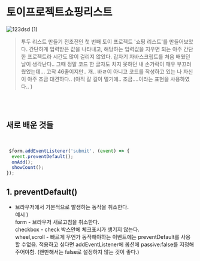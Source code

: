 # 토이프로젝트쇼핑리스트


![123dsd (1)](https://user-images.githubusercontent.com/127499117/236522908-d64c38a5-fa65-4b82-8726-df30862e4270.gif)


> 투두 리스트 만들기 전초전인 첫 번째 토이 프로젝트 '쇼핑 리스트'를 만들어보았다. 간단하게 입력받은 값을 나타내고, 해당하는 입력값을 지우면 되는 아주 간단한 프로젝트라 시간도 많이 걸리지 않았다. 갑자기 자바스크립트를 처음 배웠던 날이 생각난다.. 그때 정말 코드 한 글자도 치지 못하던 내 손가락이 매우 부끄러웠었는데... 고작 46줄이지만.. 개.. 바ㄹ이 아니고 코드를 작성하고 있는 나 자신이 아주 조금 대견하다.. (아직 갈 길이 멀기에.. 조금....이라는 표현을 사용하였다.. ) 

<br/>
<br/>

## 새로 배운 것들

 <br/>

```js
 $form.addEventListener('submit', (event) => {
  event.preventDefault();
  onAdd();
  showCount();
});


```

## 1. preventDefault()

- 브라우저에서 기본적으로 발생하는 동작을 취소한다. <br/>
예시 ) <br/>
form - 브라우저 새로고침을 취소한다. <br/>
checkbox - check 박스안에 체크표시가 생기지 않는다. <br/>
wheel,scroll - 빠르게 무언가 동작해야하는 이벤트에는 preventDefault를 사용 할 수없음. 적용하고 싶다면 addEventListener에 옵션에 passive:false를 지정해주어야함. (왠만해서는 false로 설정하지 않는 것이 좋다.)


